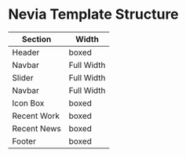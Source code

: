 # Nevia Template Structure 

Section | Width
------------ | -------------
Header | boxed
Navbar | Full Width
Slider | Full Width
Navbar | Full Width
Icon Box | boxed
Recent Work | boxed
Recent News | boxed
Footer | boxed 